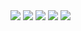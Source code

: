 <!-- Nav bar -->
<div>
  <a href = "/home"><img src = "images/home.gif"></a>
  <img src = "/images/spacer.gif">
  <a href = "search"><img src = "/images/search.gif"></a>
  <img src = "/images/spacer.gif">
  <a href = "help"><img src = "/images/help.gif"></a>
</div>